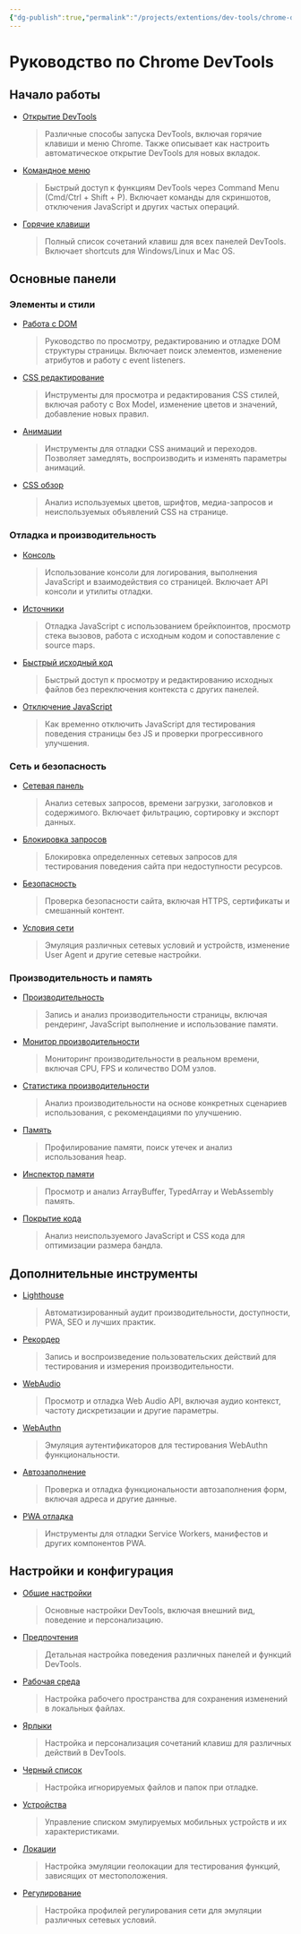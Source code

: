 ```yaml
---
{"dg-publish":true,"permalink":"/projects/extentions/dev-tools/chrome-dev-tools-index/"}
---
```


# Руководство по Chrome DevTools

## Начало работы
- [Открытие DevTools](open-devtools.md)
  > Различные способы запуска DevTools, включая горячие клавиши и меню Chrome. Также описывает как настроить автоматическое открытие DevTools для новых вкладок.

- [Командное меню](command-menu.md)
  > Быстрый доступ к функциям DevTools через Command Menu (Cmd/Ctrl + Shift + P). Включает команды для скриншотов, отключения JavaScript и других частых операций.

- [Горячие клавиши](keyboard-shortcuts.md)
  > Полный список сочетаний клавиш для всех панелей DevTools. Включает shortcuts для Windows/Linux и Mac OS.

## Основные панели

### Элементы и стили
- [Работа с DOM](dom-basics.md)
  > Руководство по просмотру, редактированию и отладке DOM структуры страницы. Включает поиск элементов, изменение атрибутов и работу с event listeners.

- [CSS редактирование](css-editing.md)
  > Инструменты для просмотра и редактирования CSS стилей, включая работу с Box Model, изменение цветов и значений, добавление новых правил.

- [Анимации](animations-debugging-css-effects.md)
  > Инструменты для отладки CSS анимаций и переходов. Позволяет замедлять, воспроизводить и изменять параметры анимаций.

- [CSS обзор](css-overview.md)
  > Анализ используемых цветов, шрифтов, медиа-запросов и неиспользуемых объявлений CSS на странице.

### Отладка и производительность
- [Консоль](console-overview.md)
  > Использование консоли для логирования, выполнения JavaScript и взаимодействия со страницей. Включает API консоли и утилиты отладки.

- [Источники](sources-panel.md)
  > Отладка JavaScript с использованием брейкпоинтов, просмотр стека вызовов, работа с исходным кодом и сопоставление с source maps.

- [Быстрый исходный код](quick-source-panel.md)
  > Быстрый доступ к просмотру и редактированию исходных файлов без переключения контекста с других панелей.

- [Отключение JavaScript](disable-javascript.md)
  > Как временно отключить JavaScript для тестирования поведения страницы без JS и проверки прогрессивного улучшения.

### Сеть и безопасность
- [Сетевая панель](network-panel.md)
  > Анализ сетевых запросов, времени загрузки, заголовков и содержимого. Включает фильтрацию, сортировку и экспорт данных.

- [Блокировка запросов](network-requests.md)
  > Блокировка определенных сетевых запросов для тестирования поведения сайта при недоступности ресурсов.

- [Безопасность](security-understanding-issues.md)
  > Проверка безопасности сайта, включая HTTPS, сертификаты и смешанный контент.

- [Условия сети](network-conditions.md)
  > Эмуляция различных сетевых условий и устройств, изменение User Agent и другие сетевые настройки.

### Производительность и память
- [Производительность](performance-panel.md)
  > Запись и анализ производительности страницы, включая рендеринг, JavaScript выполнение и использование памяти.

- [Монитор производительности](performance-monitor.md)
  > Мониторинг производительности в реальном времени, включая CPU, FPS и количество DOM узлов.

- [Статистика производительности](performance-insights.md)
  > Анализ производительности на основе конкретных сценариев использования, с рекомендациями по улучшению.

- [Память](memory-panel.md)
  > Профилирование памяти, поиск утечек и анализ использования heap.

- [Инспектор памяти](memory-inspector.md)
  > Просмотр и анализ ArrayBuffer, TypedArray и WebAssembly память.

- [Покрытие кода](coverage.md)
  > Анализ неиспользуемого JavaScript и CSS кода для оптимизации размера бандла.

## Дополнительные инструменты
- [Lighthouse](lighthouse.md)
  > Автоматизированный аудит производительности, доступности, PWA, SEO и лучших практик.

- [Рекордер](recorder-panel.md)
  > Запись и воспроизведение пользовательских действий для тестирования и измерения производительности.

- [WebAudio](web-audio.md)
  > Просмотр и отладка Web Audio API, включая аудио контекст, частоту дискретизации и другие параметры.

- [WebAuthn](web-authn.md)
  > Эмуляция аутентификаторов для тестирования WebAuthn функциональности.

- [Автозаполнение](autofill-debugging-saved-addresses.md)
  > Проверка и отладка функциональности автозаполнения форм, включая адреса и другие данные.

- [PWA отладка](pwa-debugging.md)
  > Инструменты для отладки Service Workers, манифестов и других компонентов PWA.

## Настройки и конфигурация
- [Общие настройки](settings-overview.md)
  > Основные настройки DevTools, включая внешний вид, поведение и персонализацию.

- [Предпочтения](preferences.md)
  > Детальная настройка поведения различных панелей и функций DevTools.

- [Рабочая среда](workspace.md)
  > Настройка рабочего пространства для сохранения изменений в локальных файлах.

- [Ярлыки](shortcuts.md)
  > Настройка и персонализация сочетаний клавиш для различных действий в DevTools.

- [Черный список](ignore-list.md)
  > Настройка игнорируемых файлов и папок при отладке.

- [Устройства](devices.md)
  > Управление списком эмулируемых мобильных устройств и их характеристиками.

- [Локации](locations.md)
  > Настройка эмуляции геолокации для тестирования функций, зависящих от местоположения.

- [Регулирование](throttling.md)
  > Настройка профилей регулирования сети для эмуляции различных сетевых условий. 